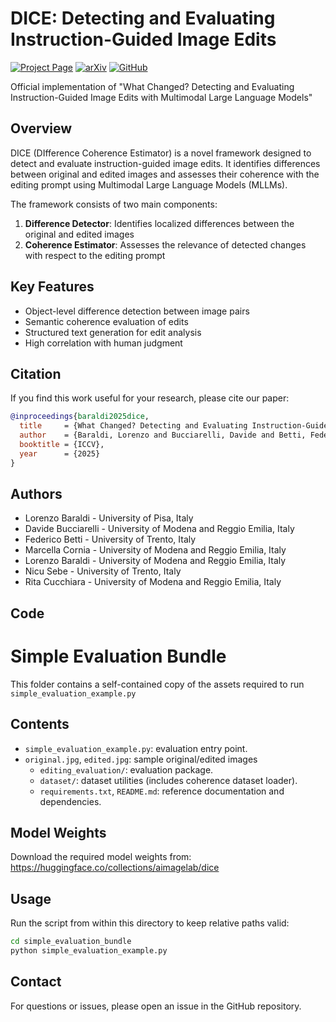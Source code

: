 # DICE: Detecting and Evaluating Instruction-Guided Image Edits

[![Project Page](https://img.shields.io/badge/Project-Page-blue)](https://aimagelab.github.io/DICE)
[![arXiv](https://img.shields.io/badge/arXiv-Paper-red)](https://arxiv.org/abs/2505.20405)
[![GitHub](https://img.shields.io/badge/GitHub-Code-black)](https://github.com/aimagelab/DICE)

Official implementation of "What Changed? Detecting and Evaluating Instruction-Guided Image Edits with Multimodal Large Language Models"

## Overview

DICE (DIfference Coherence Estimator) is a novel framework designed to detect and evaluate instruction-guided image edits. It identifies differences between original and edited images and assesses their coherence with the editing prompt using Multimodal Large Language Models (MLLMs).

The framework consists of two main components:
1. **Difference Detector**: Identifies localized differences between the original and edited images
2. **Coherence Estimator**: Assesses the relevance of detected changes with respect to the editing prompt

## Key Features

- Object-level difference detection between image pairs
- Semantic coherence evaluation of edits
- Structured text generation for edit analysis
- High correlation with human judgment


## Citation

If you find this work useful for your research, please cite our paper:

```bibtex
@inproceedings{baraldi2025dice,
  title     = {What Changed? Detecting and Evaluating Instruction-Guided Image Edits with Multimodal Large Language Models},
  author    = {Baraldi, Lorenzo and Bucciarelli, Davide and Betti, Federico and Cornia, Marcella and Baraldi, Lorenzo and Sebe, Niculae and Cucchiara, Rita},
  booktitle = {ICCV},
  year      = {2025}
}
```

## Authors

- Lorenzo Baraldi - University of Pisa, Italy
- Davide Bucciarelli - University of Modena and Reggio Emilia, Italy
- Federico Betti - University of Trento, Italy
- Marcella Cornia - University of Modena and Reggio Emilia, Italy
- Lorenzo Baraldi - University of Modena and Reggio Emilia, Italy
- Nicu Sebe - University of Trento, Italy
- Rita Cucchiara - University of Modena and Reggio Emilia, Italy


## Code
# Simple Evaluation Bundle

This folder contains a self-contained copy of the assets required to run `simple_evaluation_example.py`



## Contents

- `simple_evaluation_example.py`: evaluation entry point.
- `original.jpg`, `edited.jpg`: sample original/edited images
  - `editing_evaluation/`: evaluation package.
  - `dataset/`: dataset utilities (includes coherence dataset loader).
  - `requirements.txt`, `README.md`: reference documentation and dependencies.

## Model Weights

Download the required model weights from:
https://huggingface.co/collections/aimagelab/dice

## Usage

Run the script from within this directory to keep relative paths valid:

```bash
cd simple_evaluation_bundle
python simple_evaluation_example.py
```


## Contact

For questions or issues, please open an issue in the GitHub repository.
